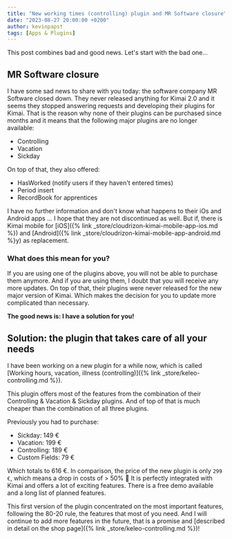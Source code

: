 ```yaml
---
title: "New working times (controlling) plugin and MR Software closure"
date: "2023-08-27 20:00:00 +0200"
author: kevinpapst
tags: [Apps & Plugins]
---
```


This post combines bad and good news. Let's start with the bad one...

## MR Software closure

I have some sad news to share with you today: the software company MR Software closed down. They never released anything for Kimai 2.0 and it seems they stopped answering requests and developing their plugins for Kimai.
That is the reason why none of their plugins can be purchased since months and it means that the following major plugins are no longer available:

- Controlling
- Vacation
- Sickday

On top of that, they also offered:

- HasWorked (notify users if they haven't entered times)
- Period insert
- RecordBook for apprentices

I have no further information and don't know what happens to their iOs and Android apps ... I hope that they are not discontinued as well.
But if, there is Kimai mobile for [iOS]({% link _store/cloudrizon-kimai-mobile-app-ios.md %}) and [Android]({% link _store/cloudrizon-kimai-mobile-app-android.md %}y) as replacement.

### What does this mean for you?

If you are using one of the plugins above, you will not be able to purchase them anymore.
And if you are using them, I doubt that you will receive any more updates.
On top of that, their plugins were never released for the new major version of Kimai.
Which makes the decision for you to update more complicated than necessary.

**The good news is: I have a solution for you!**

## Solution: the plugin that takes care of all your needs

I have been working on a new plugin for a while now, which is called [Working hours, vacation, illness (controlling)]({% link _store/keleo-controlling.md %}).

This plugin offers most of the features from the combination of their Controlling & Vacation & Sickday plugins.
And of top of that is much cheaper than the combination of all three plugins.

Previously you had to purchase:

- Sickday: 149 €
- Vacation: 199 €
- Controlling: 189 €
- Custom Fields: 79 €

Which totals to 616 €. In comparison, the price of the new plugin is only `299 €`, which means a drop in costs of > 50% 🚀
It is perfectly integrated with Kimai and offers a lot of exciting features.
There is a free demo available and a long list of planned features.

This first version of the plugin concentrated on the most important features, following the 80-20 rule, the features that most of you need.
And I will continue to add more features in the future, that is a promise and [described in detail on the shop page]({% link _store/keleo-controlling.md %})!
